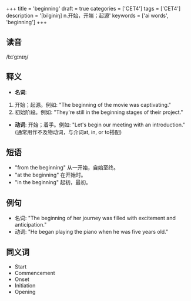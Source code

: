 +++
title = 'beginning'
draft = true
categories = ['CET4']
tags = ['CET4']
description = '[biˈginiŋ] n.开始，开端；起源'
keywords = ['ai words', 'beginning']
+++

## 读音
/bɪˈɡɪnɪŋ/

## 释义
- **名词**:
1. 开始；起源。例如: "The beginning of the movie was captivating."
2. 初始阶段。例如: "They're still in the beginning stages of their project."

- **动词**:
开始；着手。例如: "Let's begin our meeting with an introduction." (通常用作不及物动词，与介词at, in, or to搭配)

## 短语
- "from the beginning" 从一开始，自始至终。
- "at the beginning" 在开始时。
- "in the beginning" 起初，最初。

## 例句
- 名词: "The beginning of her journey was filled with excitement and anticipation."
- 动词: "He began playing the piano when he was five years old."

## 同义词
- Start
- Commencement
- Onset
- Initiation
- Opening
